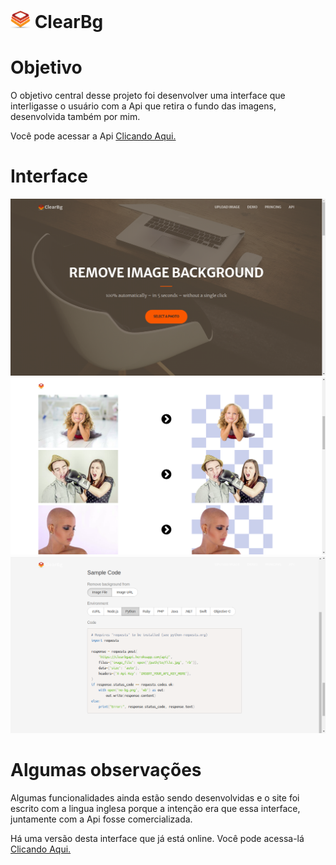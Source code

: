 <h1><img style="width: 32px;" src="./img/icon.png" alt=""> ClearBg</h1>

<h1>Objetivo</h1>
<p>
    O objetivo central desse projeto foi desenvolver uma interface que interligasse
    o usuário com a Api que retira o fundo das imagens, desenvolvida também por mim.
</p>
<p> 
    Você pode acessar a Api <a href="https://github.com/celsolnv/clearbgapi" target="_blank">Clicando Aqui.</a>
</p>

<h1>Interface</h1>
<img src="./docs/clearbg01.png" alt="">
<img src="./docs/clearbg02.png" alt="">
<img src="./docs/clearbg03.png" alt="">


<h1>Algumas observações</h1>

<p>
    Algumas funcionalidades ainda estão sendo desenvolvidas e o site foi escrito com 
    a lingua inglesa porque a intenção era que essa interface, juntamente com a Api fosse 
    comercializada.
</p>
<p>
    Há uma versão desta interface que já está online. Você pode acessa-lá 
    <a href="http://clearbg.orgfree.com/index.html" target="_blank"> Clicando Aqui.</a>
</p>
<br>
